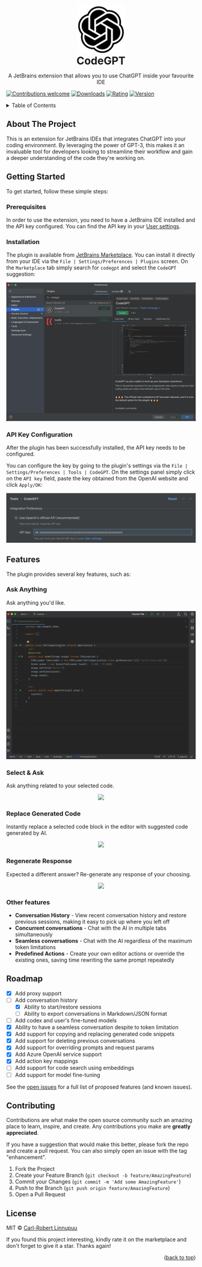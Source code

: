 <a name="readme-top"></a>

<br />
<div align="center">
  <a href="https://github.com/carlrobertoh/CodeGPT">
    <img alt="plugin-icon" src="docs/assets/icon.png">
  </a>
  <h1 style="margin: 0;" align="center">CodeGPT</h1>
  <p>
    A JetBrains extension that allows you to use ChatGPT inside your favourite IDE
  </p>
</div>

[![Contributions welcome][contributions-welcome-svg]][contributions-welcome]
[![Downloads][downloads-shield]][plugin-repo]
[![Rating][Rating-shield]][plugin-repo]
[![Version][version-shield]][plugin-repo]

<!-- TABLE OF CONTENTS -->
<details>
  <summary>Table of Contents</summary>
  <ol>
    <li><a href="#about-the-project">About The Project</a></li>
    <li>
      <a href="#getting-started">Getting Started</a>
      <ul>
        <li><a href="#prerequisites">Prerequisites</a></li>
        <li><a href="#installation">Installation</a></li>
        <li><a href="#api-key-configuration">API Key Configuration</a></li>
      </ul>
    </li>
    <li><a href="#features">Features</a></li>
    <li><a href="#roadmap">Roadmap</a></li>
    <li><a href="#contributing">Contributing</a></li>
    <li><a href="#license">License</a></li>
  </ol>
</details>

## About The Project

This is an extension for JetBrains IDEs that integrates ChatGPT into your coding environment.
By leveraging the power of GPT-3, this makes it an invaluable tool for developers looking to streamline their workflow and gain a deeper understanding of the code they're working on.

## Getting Started

To get started, follow these simple steps:

### Prerequisites

In order to use the extension, you need to have a JetBrains IDE installed and the API key configured.
You can find the API key in your [User settings][api-key-url].

### Installation

The plugin is available from [JetBrains Marketplace][plugin-repo].
You can install it directly from your IDE via the `File | Settings/Preferences | Plugins` screen.
On the `Marketplace` tab simply search for `codegpt` and select the `CodeGPT` suggestion:

![marketplace][marketplace-img]

### API Key Configuration

After the plugin has been successfully installed, the API key needs to be configured.

You can configure the key by going to the plugin's settings via the `File | Settings/Preferences | Tools | CodeGPT`.
On the settings panel simply click on the `API key` field, paste the key obtained from the OpenAI website and click `Apply/OK`:

![plugin-settings][plugin-settings]

## Features

The plugin provides several key features, such as:

### Ask Anything

Ask anything you'd like.

<p align="center">
  <img src="docs/assets/gif/ask-anything.gif" alt="animated" />
</p>

### Select & Ask

Ask anything related to your selected code.

<p align="center">
  <img src="docs/assets/gif/custom-prompt.gif" />
</p>

### Replace Generated Code

Instantly replace a selected code block in the editor with suggested code generated by AI.

<p align="center">
  <img src="docs/assets/gif/replace-code.gif" />
</p>

### Regenerate Response

Expected a different answer? Re-generate any response of your choosing.

<p align="center">
  <img src="docs/assets/gif/regenerate.gif" />
</p>

### Other features

- **Conversation History** - View recent conversation history and restore previous sessions, making it easy to pick up where you left off
- **Concurrent conversations** - Chat with the AI in multiple tabs simultaneously
- **Seamless conversations** - Chat with the AI regardless of the maximum token limitations
- **Predefined Actions** - Create your own editor actions or override the existing ones, saving time rewriting the same prompt repeatedly

## Roadmap

- [x] Add proxy support
- [ ] Add conversation history
    - [x] Ability to start/restore sessions
    - [ ] Ability to export conversations in Markdown/JSON format
- [ ] Add codex and user's fine-tuned models
- [x] Ability to have a seamless conversation despite to token limitation
- [x] Add support for copying and replacing generated code snippets
- [x] Add support for deleting previous conversations  
- [x] Add support for overriding prompts and request params
- [x] Add Azure OpenAI service support
- [x] Add action key mappings
- [ ] Add support for code search using embeddings 
- [ ] Add support for model fine-tuning

See the [open issues][open-issues] for a full list of proposed features (and known issues).

## Contributing

Contributions are what make the open source community such an amazing place to learn, inspire, and create. Any contributions you make are **greatly appreciated**.

If you have a suggestion that would make this better, please fork the repo and create a pull request. You can also simply open an issue with the tag "enhancement".

1. Fork the Project
2. Create your Feature Branch (`git checkout -b feature/AmazingFeature`)
3. Commit your Changes (`git commit -m 'Add some AmazingFeature'`)
4. Push to the Branch (`git push origin feature/AmazingFeature`)
5. Open a Pull Request

## License

MIT © [Carl-Robert Linnupuu][portfolio]

If you found this project interesting, kindly rate it on the marketplace and don't forget to give it a star. Thanks again!
<p align="right">(<a href="#readme-top">back to top</a>)</p>


<!-- MARKDOWN LINKS & IMAGES -->
<!-- https://www.markdownguide.org/basic-syntax/#reference-style-links -->

[downloads-shield]: https://img.shields.io/jetbrains/plugin/d/21056-codegpt
[version-shield]: https://img.shields.io/jetbrains/plugin/v/21056-codegpt?label=version
[rating-shield]: https://img.shields.io/jetbrains/plugin/r/rating/21056-codegpt
[contributions-welcome-svg]: http://img.shields.io/badge/contributions-welcome-brightgreen
[contributions-welcome]: https://github.com/JetBrains/ideavim/blob/master/CONTRIBUTING.md
[marketplace-img]: docs/assets/marketplace.png
[plugin-repo]: https://plugins.jetbrains.com/plugin/21056-codegpt
[plugin-settings]: docs/assets/plugin-settings.png
[open-issues]: https://github.com/carlrobertoh/CodeGPT/issues
[api-key-url]: https://platform.openai.com/account/api-keys
[portfolio]: https://carlrobert.ee
